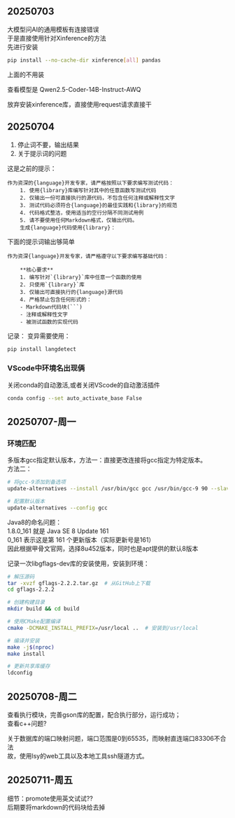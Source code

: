 ## 20250703

大模型问AI的通用模板有连接错误  
于是直接使用针对Xinference的方法  
先进行安装  
```bash
pip install --no-cache-dir xinference[all] pandas
```
上面的不用装

查看模型是 Qwen2.5-Coder-14B-Instruct-AWQ  

放弃安装xinference库，直接使用request请求直接干  

## 20250704
1. 停止词不要，输出结果  
2. 关于提示词的问题

这是之前的提示：
```
作为资深的{language}开发专家，请严格按照以下要求编写测试代码：
    1. 使用{library}库编写针对其中的任意函数写测试代码
    2. 仅输出一份可直接执行的源代码，不包含任何注释或解释性文字
    3. 测试代码必须符合{language}的最佳实践和{library}的规范
    4. 代码格式整洁，使用适当的空行分隔不同测试用例
    5. 请不要使用任何Markdown格式，仅输出代码。
    生成{language}代码使用{library}：
```


下面的提示词输出够简单
```
作为资深{language}开发专家，请严格遵守以下要求编写基础代码：

    **核心要求**
    1. 编写针对`{library}`库中任意一个函数的使用
    2. 只使用`{library}`库
    3. 仅输出可直接执行的{language}源代码
    4. 严格禁止包含任何形式的：
    - Markdown代码块(```)
    - 注释或解释性文字
    - 被测试函数的实现代码
```

记录：
变异需要使用：
```bash
pip install langdetect
```

### VScode中环境名出现俩
关闭conda的自动激活,或者关闭VScode的自动激活插件
```bash
conda config --set auto_activate_base False
```

## 20250707-周一

### 环境匹配  
多版本gcc指定默认版本，方法一：直接更改连接将gcc指定为特定版本。  
方法二： 
```bash
# 将gcc-9添加到备选项​
update-alternatives --install /usr/bin/gcc gcc /usr/bin/gcc-9 90 --slave /usr/bin/g++ g++ /usr/bin/g++-9

# 配置默认版本
update-alternatives --config gcc
```
  
Java8的命名问题：  
1.8.0_161 就是 ​​Java SE 8 Update 161​​  
0_161 表示这是第 161 个更新版本（实际更新号是161）  
因此根据甲骨文官网，选择8u452版本，同时也是apt提供的默认8版本  


记录一次libgflags-dev库的安装使用，安装到环境：
```bash
# 解压源码
tar -xvzf gflags-2.2.2.tar.gz  # 从GitHub上下载
cd gflags-2.2.2

# 创建构建目录
mkdir build && cd build

# 使用CMake配置编译
cmake -DCMAKE_INSTALL_PREFIX=/usr/local ..  # 安装到/usr/local

# 编译并安装
make -j$(nproc)
make install

# 更新共享库缓存
ldconfig
```

## 20250708-周二
查看执行模块，完善gson库的配置，配合执行部分，运行成功；  
查看c++问题?
  
关于数据库的端口映射问题，端口范围是0到65535，而映射直连端口83306不合法  
故，使用lsy的web工具以及本地工具ssh隧道方式。  

## 20250711-周五
细节：promote使用英文试试??  
后期要将markdown的代码块给去掉    
